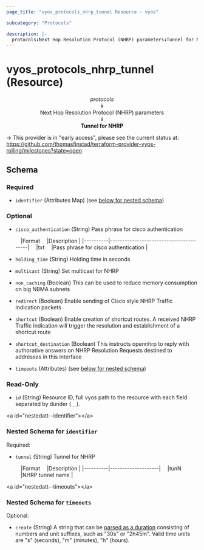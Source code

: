 ```yaml
---
page_title: "vyos_protocols_nhrp_tunnel Resource - vyos"

subcategory: "Protocols"

description: |- 
  protocols⯯Next Hop Resolution Protocol (NHRP) parameters⯯Tunnel for NHRP
---
```


# vyos_protocols_nhrp_tunnel (Resource)
<center>

*protocols*  
⯯  
Next Hop Resolution Protocol (NHRP) parameters  
⯯  
**Tunnel for NHRP**


</center>

-> This provider is in "early access", please see the current status at: https://github.com/thomasfinstad/terraform-provider-vyos-rolling/milestones?state=open

## Schema

### Required

- `identifier` (Attributes Map) (see [below for nested schema](#nestedatt--identifier))

### Optional

- `cisco_authentication` (String) Pass phrase for cisco authentication

    &emsp;|Format  &emsp;|Description                           |
    |----------|----------------------------------------|
    &emsp;|txt     &emsp;|Pass phrase for cisco authentication  |
- `holding_time` (String) Holding time in seconds
- `multicast` (String) Set multicast for NHRP
- `non_caching` (Boolean) This can be used to reduce memory consumption on big NBMA subnets
- `redirect` (Boolean) Enable sending of Cisco style NHRP Traffic Indication packets
- `shortcut` (Boolean) Enable creation of shortcut routes. A received NHRP Traffic Indication will trigger the resolution and establishment of a shortcut route
- `shortcut_destination` (Boolean) This instructs opennhrp to reply with authorative answers on NHRP Resolution Requests destined to addresses in this interface
- `timeouts` (Attributes) (see [below for nested schema](#nestedatt--timeouts))

### Read-Only

- `id` (String) Resource ID, full vyos path to the resource with each field separated by dunder (`__`).

&lt;a id=&#34;nestedatt--identifier&#34;&gt;&lt;/a&gt;
### Nested Schema for `identifier`

Required:

- `tunnel` (String) Tunnel for NHRP

    &emsp;|Format  &emsp;|Description       |
    |----------|--------------------|
    &emsp;|tunN    &emsp;|NHRP tunnel name  |


&lt;a id=&#34;nestedatt--timeouts&#34;&gt;&lt;/a&gt;
### Nested Schema for `timeouts`

Optional:

- `create` (String) A string that can be [parsed as a duration](https://pkg.go.dev/time#ParseDuration) consisting of numbers and unit suffixes, such as &#34;30s&#34; or &#34;2h45m&#34;. Valid time units are &#34;s&#34; (seconds), &#34;m&#34; (minutes), &#34;h&#34; (hours).  
